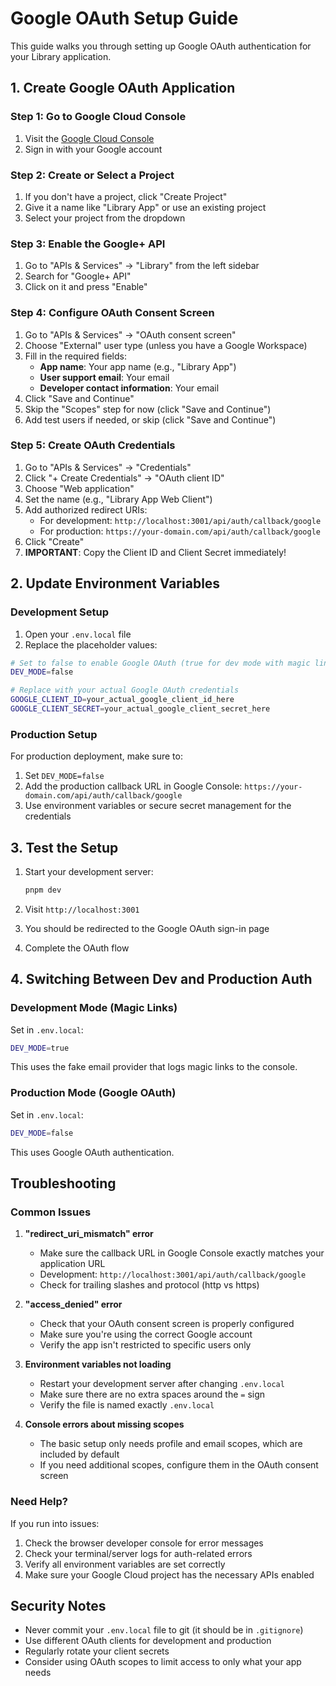 # Google OAuth Setup Guide

This guide walks you through setting up Google OAuth authentication for your Library application.

## 1. Create Google OAuth Application

### Step 1: Go to Google Cloud Console

1. Visit the [Google Cloud Console](https://console.cloud.google.com/)
2. Sign in with your Google account

### Step 2: Create or Select a Project

1. If you don't have a project, click "Create Project"
2. Give it a name like "Library App" or use an existing project
3. Select your project from the dropdown

### Step 3: Enable the Google+ API

1. Go to "APIs & Services" → "Library" from the left sidebar
2. Search for "Google+ API"
3. Click on it and press "Enable"

### Step 4: Configure OAuth Consent Screen

1. Go to "APIs & Services" → "OAuth consent screen"
2. Choose "External" user type (unless you have a Google Workspace)
3. Fill in the required fields:
   - **App name**: Your app name (e.g., "Library App")
   - **User support email**: Your email
   - **Developer contact information**: Your email
4. Click "Save and Continue"
5. Skip the "Scopes" step for now (click "Save and Continue")
6. Add test users if needed, or skip (click "Save and Continue")

### Step 5: Create OAuth Credentials

1. Go to "APIs & Services" → "Credentials"
2. Click "+ Create Credentials" → "OAuth client ID"
3. Choose "Web application"
4. Set the name (e.g., "Library App Web Client")
5. Add authorized redirect URIs:
   - For development: `http://localhost:3001/api/auth/callback/google`
   - For production: `https://your-domain.com/api/auth/callback/google`
6. Click "Create"
7. **IMPORTANT**: Copy the Client ID and Client Secret immediately!

## 2. Update Environment Variables

### Development Setup

1. Open your `.env.local` file
2. Replace the placeholder values:

```bash
# Set to false to enable Google OAuth (true for dev mode with magic links)
DEV_MODE=false

# Replace with your actual Google OAuth credentials
GOOGLE_CLIENT_ID=your_actual_google_client_id_here
GOOGLE_CLIENT_SECRET=your_actual_google_client_secret_here
```

### Production Setup

For production deployment, make sure to:

1. Set `DEV_MODE=false`
2. Add the production callback URL in Google Console: `https://your-domain.com/api/auth/callback/google`
3. Use environment variables or secure secret management for the credentials

## 3. Test the Setup

1. Start your development server:

   ```bash
   pnpm dev
   ```

2. Visit `http://localhost:3001`
3. You should be redirected to the Google OAuth sign-in page
4. Complete the OAuth flow

## 4. Switching Between Dev and Production Auth

### Development Mode (Magic Links)

Set in `.env.local`:

```bash
DEV_MODE=true
```

This uses the fake email provider that logs magic links to the console.

### Production Mode (Google OAuth)

Set in `.env.local`:

```bash
DEV_MODE=false
```

This uses Google OAuth authentication.

## Troubleshooting

### Common Issues

1. **"redirect_uri_mismatch" error**
   - Make sure the callback URL in Google Console exactly matches your application URL
   - Development: `http://localhost:3001/api/auth/callback/google`
   - Check for trailing slashes and protocol (http vs https)

2. **"access_denied" error**
   - Check that your OAuth consent screen is properly configured
   - Make sure you're using the correct Google account
   - Verify the app isn't restricted to specific users only

3. **Environment variables not loading**
   - Restart your development server after changing `.env.local`
   - Make sure there are no extra spaces around the `=` sign
   - Verify the file is named exactly `.env.local`

4. **Console errors about missing scopes**
   - The basic setup only needs profile and email scopes, which are included by default
   - If you need additional scopes, configure them in the OAuth consent screen

### Need Help?

If you run into issues:

1. Check the browser developer console for error messages
2. Check your terminal/server logs for auth-related errors
3. Verify all environment variables are set correctly
4. Make sure your Google Cloud project has the necessary APIs enabled

## Security Notes

- Never commit your `.env.local` file to git (it should be in `.gitignore`)
- Use different OAuth clients for development and production
- Regularly rotate your client secrets
- Consider using OAuth scopes to limit access to only what your app needs
